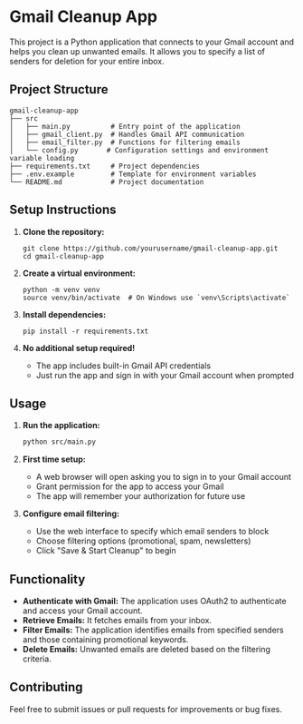 # Gmail Cleanup App

This project is a Python application that connects to your Gmail account and helps you clean up unwanted emails. It allows you to specify a list of senders for deletion for your entire inbox.

## Project Structure

```
gmail-cleanup-app
├── src
│   ├── main.py          # Entry point of the application
│   ├── gmail_client.py  # Handles Gmail API communication
│   ├── email_filter.py  # Functions for filtering emails
│   └── config.py       # Configuration settings and environment variable loading
├── requirements.txt     # Project dependencies
├── .env.example         # Template for environment variables
└── README.md            # Project documentation
```

## Setup Instructions

1. **Clone the repository:**
   ```
   git clone https://github.com/yourusername/gmail-cleanup-app.git
   cd gmail-cleanup-app
   ```

2. **Create a virtual environment:**
   ```
   python -m venv venv
   source venv/bin/activate  # On Windows use `venv\Scripts\activate`
   ```

3. **Install dependencies:**
   ```
   pip install -r requirements.txt
   ```

4. **No additional setup required!**
   - The app includes built-in Gmail API credentials
   - Just run the app and sign in with your Gmail account when prompted

## Usage

1. **Run the application:**   
   ```bash
   python src/main.py
   ```

2. **First time setup:**
   - A web browser will open asking you to sign in to your Gmail account
   - Grant permission for the app to access your Gmail
   - The app will remember your authorization for future use

3. **Configure email filtering:**
   - Use the web interface to specify which email senders to block
   - Choose filtering options (promotional, spam, newsletters)
   - Click "Save & Start Cleanup" to begin

## Functionality

- **Authenticate with Gmail:** The application uses OAuth2 to authenticate and access your Gmail account.
- **Retrieve Emails:** It fetches emails from your inbox.
- **Filter Emails:** The application identifies emails from specified senders and those containing promotional keywords.
- **Delete Emails:** Unwanted emails are deleted based on the filtering criteria.

## Contributing

Feel free to submit issues or pull requests for improvements or bug fixes.
